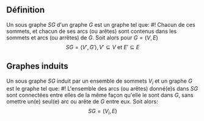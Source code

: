 ## Définition
Un sous graphe $SG$ d'un graphe $G$ est un graphe tel que: #!
Chacun de ces sommets, et chacun de ses arcs (ou arêtes) sont contenus dans les sommets et arcs (ou arrêtes) de $G$. Soit alors pour $G = (V, E)$ $$SG = (V', G'), V' \subseteq V \text{ et } E' \subseteq E$$

## Graphes induits
Un sous graphe $SG$ induit par un ensemble de sommets $V_i$ et un graphe $G$ est le graphe tel que: #!
L'ensemble des arcs (ou arêtes) donné(e)s dans $SG$ sont connectées entre elles de la même façon qu'elle le sont dans $G$, sans omettre un(e) seul(e) arc ou arête de $G$ entre eux. Soit alors: $$SG = (V_i, E)$$
